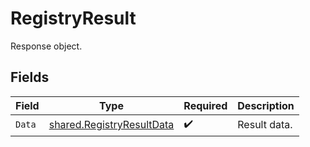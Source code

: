 # RegistryResult

Response object.


## Fields

| Field                                                                         | Type                                                                          | Required                                                                      | Description                                                                   |
| ----------------------------------------------------------------------------- | ----------------------------------------------------------------------------- | ----------------------------------------------------------------------------- | ----------------------------------------------------------------------------- |
| `Data`                                                                        | [shared.RegistryResultData](../../../pkg/models/shared/registryresultdata.md) | :heavy_check_mark:                                                            | Result data.                                                                  |